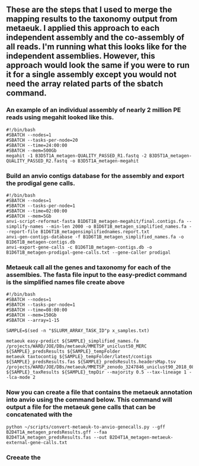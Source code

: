 ## These are the steps that I used to merge the mapping results to the taxonomy output from metaeuk. I applied this approach to each independent assembly and the co-assembly of all reads. I'm running what this looks like for the independent assemblies. However, this approach would look the same if you were to run it for a single assembly except you would not need the array related parts of the sbatch command.

### An example of an individual assembly of nearly 2 million PE reads using megahit looked like this.

    #!/bin/bash
    #SBATCH --nodes=1
    #SBATCH --tasks-per-node=20
    #SBATCH --time=24:00:00
    #SBATCH --mem=500Gb
    megahit -1 B3D5T1A_metagen-QUALITY_PASSED_R1.fastq -2 B3D5T1A_metagen-QUALITY_PASSED_R2.fastq -o B3D5T1A_metagen-megahit

### Build an anvio contigs database for the assembly and export the prodigal gene calls.

    #!/bin/bash
    #SBATCH --nodes=1
    #SBATCH --tasks-per-node=1
    #SBATCH --time=02:00:00
    #SBATCH --mem=5Gb
    anvi-script-reformat-fasta B1D6T1B_metagen-megahit/final.contigs.fa --simplify-names --min-len 2000 -o B1D6T1B_metagen_simplified_names.fa --report-file B1D6T1B_metagensimplifiednames.report.txt
    anvi-gen-contigs-database -f B1D6T1B_metagen_simplified_names.fa -o B1D6T1B_metagen-contigs.db
    anvi-export-gene-calls -c B1D6T1B_metagen-contigs.db -o B1D6T1B_metagen-prodigal-gene-calls.txt --gene-caller prodigal
    
### Metaeuk call all the genes and taxonomy for each of the assemlbies. The fasta file input to the easy-predict command is the simplified names file create above 

    #!/bin/bash
    #SBATCH --nodes=1
    #SBATCH --tasks-per-node=1
    #SBATCH --time=08:00:00
    #SBATCH --mem=150Gb
    #SBATCH --array=1-15

    SAMPLE=$(sed -n "$SLURM_ARRAY_TASK_ID"p x_samples.txt)

    metaeuk easy-predict ${SAMPLE}_simplified_names.fa /projects/WARD/JOE/DBs/metaeuk/MMETSP_uniclust50_MERC ${SAMPLE}_predsResults ${SAMPLE}_tempFolder
    metaeuk taxtocontig ${SAMPLE}_tempFolder/latest/contigs ${SAMPLE}_predsResults.fas ${SAMPLE}_predsResults.headersMap.tsv /projects/WARD/JOE/DBs/metaeuk/MMETSP_zenodo_3247846_uniclust90_2018_08_seed_valid_taxids ${SAMPLE}_taxResults ${SAMPLE}_tmpDir --majority 0.5 --tax-lineage 1 --lca-mode 2

### Now you can create a file that contains the metaeuk annotation into anvio using the command below. This command will output a file for the metaeuk gene calls that can be concatenated with the 

    python ~/scripts/convert-metaeuk-to-anvio-genecalls.py --gff B2D4T1A_metagen_predsResults.gff --faa B2D4T1A_metagen_predsResults.fas --out B2D4T1A_metagen-metaeuk-external-gene-calls.txt
    
### Creeate the 
